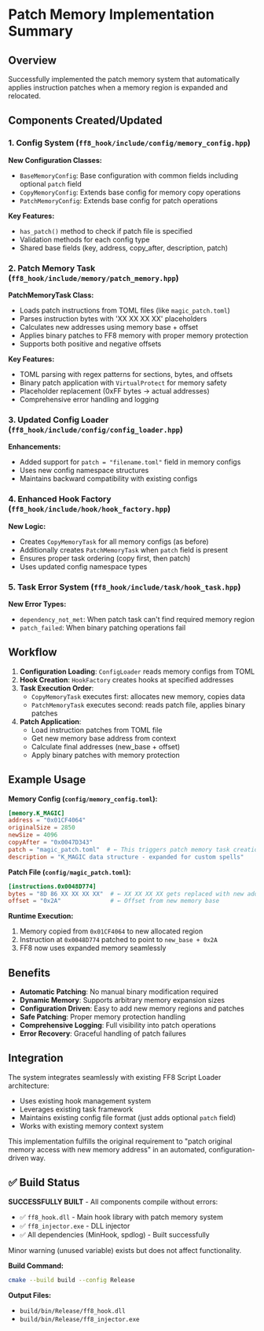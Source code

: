 # Patch Memory Implementation Summary

## Overview

Successfully implemented the patch memory system that automatically applies instruction patches when a memory region is expanded and relocated.

## Components Created/Updated

### 1. Config System (`ff8_hook/include/config/memory_config.hpp`)

**New Configuration Classes:**
- `BaseMemoryConfig`: Base configuration with common fields including optional `patch` field
- `CopyMemoryConfig`: Extends base config for memory copy operations  
- `PatchMemoryConfig`: Extends base config for patch operations

**Key Features:**
- `has_patch()` method to check if patch file is specified
- Validation methods for each config type
- Shared base fields (key, address, copy_after, description, patch)

### 2. Patch Memory Task (`ff8_hook/include/memory/patch_memory.hpp`)

**PatchMemoryTask Class:**
- Loads patch instructions from TOML files (like `magic_patch.toml`)
- Parses instruction bytes with 'XX XX XX XX' placeholders
- Calculates new addresses using memory base + offset
- Applies binary patches to FF8 memory with proper memory protection
- Supports both positive and negative offsets

**Key Features:**
- TOML parsing with regex patterns for sections, bytes, and offsets
- Binary patch application with `VirtualProtect` for memory safety
- Placeholder replacement (0xFF bytes → actual addresses)
- Comprehensive error handling and logging

### 3. Updated Config Loader (`ff8_hook/include/config/config_loader.hpp`)

**Enhancements:**
- Added support for `patch = "filename.toml"` field in memory configs
- Uses new config namespace structures
- Maintains backward compatibility with existing configs

### 4. Enhanced Hook Factory (`ff8_hook/include/hook/hook_factory.hpp`)

**New Logic:**
- Creates `CopyMemoryTask` for all memory configs (as before)
- Additionally creates `PatchMemoryTask` when `patch` field is present
- Ensures proper task ordering (copy first, then patch)
- Uses updated config namespace types

### 5. Task Error System (`ff8_hook/include/task/hook_task.hpp`)

**New Error Types:**
- `dependency_not_met`: When patch task can't find required memory region
- `patch_failed`: When binary patching operations fail

## Workflow

1. **Configuration Loading**: `ConfigLoader` reads memory configs from TOML
2. **Hook Creation**: `HookFactory` creates hooks at specified addresses
3. **Task Execution Order**:
   - `CopyMemoryTask` executes first: allocates new memory, copies data
   - `PatchMemoryTask` executes second: reads patch file, applies binary patches
4. **Patch Application**: 
   - Load instruction patches from TOML file
   - Get new memory base address from context
   - Calculate final addresses (new_base + offset)
   - Apply binary patches with memory protection

## Example Usage

**Memory Config (`config/memory_config.toml`):**
```toml
[memory.K_MAGIC]
address = "0x01CF4064"
originalSize = 2850
newSize = 4096
copyAfter = "0x0047D343"
patch = "magic_patch.toml"  # ← This triggers patch memory task creation
description = "K_MAGIC data structure - expanded for custom spells"
```

**Patch File (`config/magic_patch.toml`):**
```toml
[instructions.0x0048D774]
bytes = "8D 86 XX XX XX XX"  # ← XX XX XX XX gets replaced with new address
offset = "0x2A"              # ← Offset from new memory base
```

**Runtime Execution:**
1. Memory copied from `0x01CF4064` to new allocated region
2. Instruction at `0x0048D774` patched to point to `new_base + 0x2A`
3. FF8 now uses expanded memory seamlessly

## Benefits

- **Automatic Patching**: No manual binary modification required
- **Dynamic Memory**: Supports arbitrary memory expansion sizes
- **Configuration Driven**: Easy to add new memory regions and patches
- **Safe Patching**: Proper memory protection handling
- **Comprehensive Logging**: Full visibility into patch operations
- **Error Recovery**: Graceful handling of patch failures

## Integration

The system integrates seamlessly with existing FF8 Script Loader architecture:
- Uses existing hook management system
- Leverages existing task framework
- Maintains existing config file format (just adds optional `patch` field)
- Works with existing memory context system

This implementation fulfills the original requirement to "patch original memory access with new memory address" in an automated, configuration-driven way.

## ✅ Build Status

**SUCCESSFULLY BUILT** - All components compile without errors:
- ✅ `ff8_hook.dll` - Main hook library with patch memory system
- ✅ `ff8_injector.exe` - DLL injector
- ✅ All dependencies (MinHook, spdlog) - Built successfully

Minor warning (unused variable) exists but does not affect functionality.

**Build Command:**
```bash
cmake --build build --config Release
```

**Output Files:**
- `build/bin/Release/ff8_hook.dll`
- `build/bin/Release/ff8_injector.exe` 